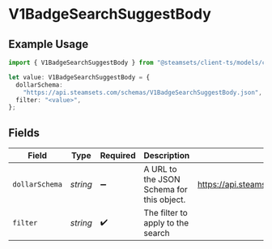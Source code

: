# V1BadgeSearchSuggestBody

## Example Usage

```typescript
import { V1BadgeSearchSuggestBody } from "@steamsets/client-ts/models/components";

let value: V1BadgeSearchSuggestBody = {
  dollarSchema:
    "https://api.steamsets.com/schemas/V1BadgeSearchSuggestBody.json",
  filter: "<value>",
};
```

## Fields

| Field                                                           | Type                                                            | Required                                                        | Description                                                     | Example                                                         |
| --------------------------------------------------------------- | --------------------------------------------------------------- | --------------------------------------------------------------- | --------------------------------------------------------------- | --------------------------------------------------------------- |
| `dollarSchema`                                                  | *string*                                                        | :heavy_minus_sign:                                              | A URL to the JSON Schema for this object.                       | https://api.steamsets.com/schemas/V1BadgeSearchSuggestBody.json |
| `filter`                                                        | *string*                                                        | :heavy_check_mark:                                              | The filter to apply to the search                               |                                                                 |